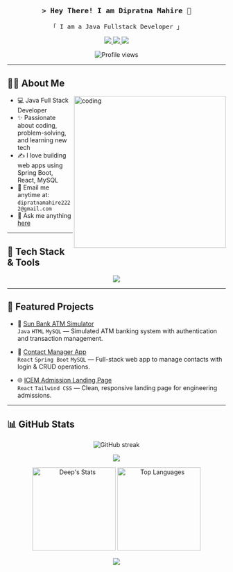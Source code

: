 <!-- Intro -->
<h3 align="center">
  <samp>&gt; Hey There! I am <b>Dipratna Mahire</b> 🚀</samp>
</h3>

<p align="center">
  <samp>「 I am a Java Fullstack Developer 」</samp>
</p>

<p align="center">
 <a href="https://www.linkedin.com/in/deepmahire1122/" target="_blank">
  <img src="https://img.shields.io/badge/LinkedIn-0077B5?style=for-the-badge&logo=linkedin&logoColor=white" />
 </a>
 <a href="https://www.instagram.com/_jack_sparrow_1122/?hl=en" target="_blank">
  <img src="https://img.shields.io/badge/Instagram-fe4164?style=for-the-badge&logo=instagram&logoColor=white" />
 </a>
 <a href="https://app.joinsuperset.com/students/profile" target="_blank">
  <img src="https://img.shields.io/badge/Superset-1A73E8?style=for-the-badge&logo=apache%20superset&logoColor=white" />
 </a>
</p>

<p align="center">
  <img src="https://komarev.com/ghpvc/?username=Deep-mahire&style=for-the-badge&color=blue" alt="Profile views"/>
</p>

---

## 🧑‍💻 About Me

<img align="right" width="350" src="JackSparrow1122/git.gif" alt="coding" />

- 💻 Java Full Stack Developer
- ✨ Passionate about coding, problem-solving, and learning new tech
- ✍️ I love building web apps using Spring Boot, React, MySQL
- 📧 Email me anytime at: `dipratnamahire2222@gmail.com`
- 💬 Ask me anything [here](https://www.linkedin.com/in/deepmahire1122/)

---

## 🚀 Tech Stack & Tools

<p align="center">
  <img src="https://skillicons.dev/icons?i=react,js,java,html,css,tailwind,spring,mysql,bootstrap" />
</p>

---

## 📁 Featured Projects

- 💼 [Sun Bank ATM Simulator](https://github.com/Deep-mahire/sun-bank-atm)  
  `Java` `HTML` `MySQL` — Simulated ATM banking system with authentication and transaction management.

- 📇 [Contact Manager App](https://github.com/Deep-mahire/contact-manager)  
  `React` `Spring Boot` `MySQL` — Full-stack web app to manage contacts with login & CRUD operations.

- 🌐 [ICEM Admission Landing Page](https://github.com/Deep-mahire/icem-landing)  
  `React` `Tailwind CSS` — Clean, responsive landing page for engineering admissions.

---

## 📊 GitHub Stats

<p align="center">
  <img src="https://github-readme-streak-stats.herokuapp.com/?user=Deep-mahire&theme=radical&border=7F3FBF&background=0D1117" alt="GitHub streak"/>
</p>

<p align="center">
  <img src="https://github-profile-summary-cards.vercel.app/api/cards/profile-details?username=Deep-mahire&theme=radical" />
</p>

<p align="center">
  <img alt="Deep's Stats" src="https://denvercoder1-github-readme-stats.vercel.app/api?username=Deep-mahire&show_icons=true&count_private=true&theme=react&border_color=7F3FBF&bg_color=0D1117&title_color=F85D7F&icon_color=F8D866" height="192px" />
  <img alt="Top Languages" src="https://denvercoder1-github-readme-stats.vercel.app/api/top-langs/?username=Deep-mahire&langs_count=8&layout=compact&theme=react&border_color=7F3FBF&bg_color=0D1117&title_color=F85D7F&icon_color=F8D866" height="192px" />
</p>

<p align="center">
  <img src="https://github-readme-activity-graph.vercel.app/graph?username=Deep-mahire&custom_title=Deep%Mahire's%20GitHub%20Activity%20Graph&bg_color=0D1117&color=7F3FBF&line=7F3FBF&point=7F3FBF&area_color=FFFFFF&title_color=FFFFFF&area=true" />
</p>
